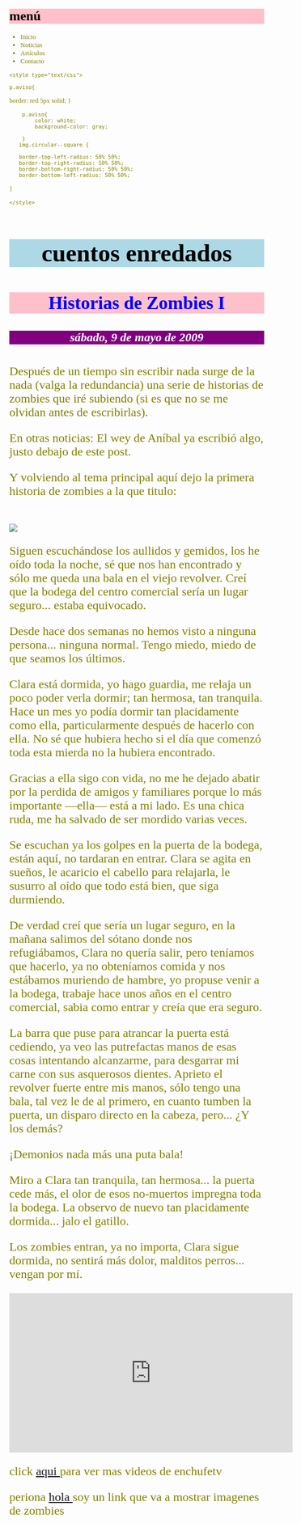<html>

<heat><title>Ejemplo de etiqueta UL</title></heat>
<boby>

<font color="Olive" face="roman" SIZE=2 > 

<h1 style="color:black; background: pink;">menú</h1>

   <ul>
  <li href="#">Inicio</li>
  <li href="#">Noticias</li>
  <li href="#">Artículos</li>
  <li href="#">Contacto</li>
</ul>






    <style type="text/css">
   
    p.aviso{

  border: red 5px solid;
}	



    	p.aviso{
    		color: white;
    		background-color: gray;

    	}
       img.circular--square {
      
       border-top-left-radius: 50% 50%;
       border-top-right-radius: 50% 50%;
       border-bottom-right-radius: 50% 50%;
       border-bottom-left-radius: 50% 50%;
}


    </style>



<font color="Olive" face="roman" SIZE=5>

<h1  align="center"  style="color:black; background: lightblue;">cuentos enredados</h1>

<h2 align="center" style="color:blue; background: pink">Historias de Zombies I</h2>

<h5 align="center" style="color:white;background: purple">sábado, 9 de mayo de 2009</h5>


<font face="roman">

<p class="aviso">
Después de un tiempo sin escribir nada surge de la nada (valga la redundancia) una serie de historias de zombies que iré subiendo (si es que no se me olvidan antes de escribirlas).

En otras noticias: El wey de Aníbal ya escribió algo, justo debajo de este post.

Y volviendo al tema principal aquí dejo la primera historia de zombies a la que titulo:
</p>


<br>

<img class="circular--square" src="https://t1.kn3.net/taringa/B/A/1/9/D/4/Lider1024/7DC.jpg"/>




<p class="aviso">
	Siguen escuchándose los aullidos y gemidos, los he oído toda la noche, sé que nos han encontrado y sólo me queda una bala en el viejo revolver. Creí que la bodega del centro comercial sería un lugar seguro... estaba equivocado.</p>

<p >Desde hace dos semanas no hemos visto a ninguna persona... ninguna normal. Tengo miedo, miedo de que seamos los últimos.</p>

<p >Clara está dormida, yo hago guardia, me relaja un poco poder verla dormir; tan hermosa, tan tranquila. Hace un mes yo podía dormir tan placidamente como ella, particularmente después de hacerlo con ella. No sé que hubiera hecho si el día que comenzó toda esta mierda no la hubiera encontrado.</p>

<p class="aviso">Gracias a ella sigo con vida, no me he dejado abatir por la perdida de amigos y familiares porque lo más importante —ella— está a mi lado. Es una chica ruda, me ha salvado de ser mordido varias veces.</p>

<p >Se escuchan ya los golpes en la puerta de la bodega, están aquí, no tardaran en entrar. Clara se agita en sueños, le acaricio el cabello para relajarla, le susurro al oído que todo está bien, que siga durmiendo.</p>

<p class="aviso">De verdad creí que sería un lugar seguro, en la mañana salimos del sótano donde nos refugiábamos, Clara no quería salir, pero teníamos que hacerlo, ya no obteníamos comida y nos estábamos muriendo de hambre, yo propuse venir a la bodega, trabaje hace unos años en el centro comercial, sabia como entrar y creía que era seguro.</p>

<p >La barra que puse para atrancar la puerta está cediendo, ya veo las putrefactas manos de esas cosas intentando alcanzarme, para desgarrar mi carne con sus asquerosos dientes. Aprieto el revolver fuerte entre mis manos, sólo tengo una bala, tal vez le de al primero, en cuanto tumben la puerta, un disparo directo en la cabeza, pero... ¿Y los demás?</p>

<p class="aviso">¡Demonios nada más una puta bala!</p>

<p >Miro a Clara tan tranquila, tan hermosa... la puerta cede más, el olor de esos no-muertos impregna toda la bodega. La observo de nuevo tan placidamente dormida... jalo el gatillo.</p>

<p class="aviso">Los zombies entran, ya no importa, Clara sigue dormida, no sentirá más dolor, malditos perros... vengan por mí.</p>
</p>

<iframe width="560" height="315" src="https://www.youtube.com/embed/IGfdVXkoe_c" title="YouTube video player" frameborder="0" allow="accelerometer; autoplay; clipboard-write; encrypted-media; gyroscope; picture-in-picture" allowfullscreen></iframe>
<br>

<p>
    click <a href="https://www.youtube.com/channel/UCoGDh1Xa3kUCpok24JN5DKA" target="black"> aqui </a>para ver mas videos de enchufetv
</p>

periona <a href="https://es.123rf.com/imagenes-de-archivo/zombi.html?sti=mi59sezbwq7q8ion85|"> hola </a> soy un link que va a mostrar imagenes de zombies</a>


</boby>

</html>
